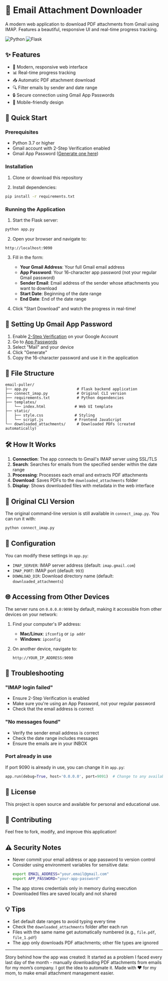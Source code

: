 # 📧 Email Attachment Downloader

A modern web application to download PDF attachments from Gmail using IMAP. Features a beautiful, responsive UI and real-time progress tracking.

![Python](https://img.shields.io/badge/Python-3.7+-blue.svg)
![Flask](https://img.shields.io/badge/Flask-3.0-green.svg)

## ✨ Features

- 🎨 Modern, responsive web interface
- 📊 Real-time progress tracking
- 📥 Automatic PDF attachment download
- 🔍 Filter emails by sender and date range
- 🔒 Secure connection using Gmail App Passwords
- 📱 Mobile-friendly design

## 🚀 Quick Start

### Prerequisites

- Python 3.7 or higher
- Gmail account with 2-Step Verification enabled
- Gmail App Password ([Generate one here](https://myaccount.google.com/apppasswords))

### Installation

1. Clone or download this repository

2. Install dependencies:
```bash
pip install -r requirements.txt
```

### Running the Application

1. Start the Flask server:
```bash
python app.py
```

2. Open your browser and navigate to:
```
http://localhost:9090
```

3. Fill in the form:
   - **Your Gmail Address**: Your full Gmail email address
   - **App Password**: Your 16-character app password (not your regular Gmail password)
   - **Sender Email**: Email address of the sender whose attachments you want to download
   - **Start Date**: Beginning of the date range
   - **End Date**: End of the date range

4. Click "Start Download" and watch the progress in real-time!

## 🔐 Setting Up Gmail App Password

1. Enable [2-Step Verification](https://support.google.com/accounts/answer/185833) on your Google Account
2. Go to [App Passwords](https://myaccount.google.com/apppasswords)
3. Select "Mail" and your device
4. Click "Generate"
5. Copy the 16-character password and use it in the application

## 📁 File Structure

```
email-puller/
├── app.py                      # Flask backend application
├── connect_imap.py             # Original CLI version
├── requirements.txt            # Python dependencies
├── templates/
│   └── index.html             # Web UI template
├── static/
│   ├── style.css              # Styling
│   └── script.js              # Frontend JavaScript
└── downloaded_attachments/     # Downloaded PDFs (created automatically)
```

## 🛠️ How It Works

1. **Connection**: The app connects to Gmail's IMAP server using SSL/TLS
2. **Search**: Searches for emails from the specified sender within the date range
3. **Processing**: Processes each email and extracts PDF attachments
4. **Download**: Saves PDFs to the `downloaded_attachments` folder
5. **Display**: Shows downloaded files with metadata in the web interface

## 📝 Original CLI Version

The original command-line version is still available in `connect_imap.py`. You can run it with:

```bash
python connect_imap.py
```

## 🔧 Configuration

You can modify these settings in `app.py`:

- `IMAP_SERVER`: IMAP server address (default: `imap.gmail.com`)
- `IMAP_PORT`: IMAP port (default: `993`)
- `DOWNLOAD_DIR`: Download directory name (default: `downloaded_attachments`)

## 🌐 Accessing from Other Devices

The server runs on `0.0.0.0:9090` by default, making it accessible from other devices on your network:

1. Find your computer's IP address:
   - **Mac/Linux**: `ifconfig` or `ip addr`
   - **Windows**: `ipconfig`

2. On another device, navigate to:
   ```
   http://YOUR_IP_ADDRESS:9090
   ```

## 🐛 Troubleshooting

### "IMAP login failed"
- Ensure 2-Step Verification is enabled
- Make sure you're using an App Password, not your regular password
- Check that the email address is correct

### "No messages found"
- Verify the sender email address is correct
- Check the date range includes messages
- Ensure the emails are in your INBOX

### Port already in use
If port 9090 is already in use, you can change it in `app.py`:
```python
app.run(debug=True, host='0.0.0.0', port=9091)  # Change to any available port
```

## 📄 License

This project is open source and available for personal and educational use.

## 🤝 Contributing

Feel free to fork, modify, and improve this application!

## ⚠️ Security Notes

- Never commit your email address or app password to version control
- Consider using environment variables for sensitive data:
  ```bash
  export EMAIL_ADDRESS="your.email@gmail.com"
  export APP_PASSWORD="your-app-password"
  ```
- The app stores credentials only in memory during execution
- Downloaded files are saved locally and not shared

## 💡 Tips

- Set default date ranges to avoid typing every time
- Check the `downloaded_attachments` folder after each run
- Files with the same name get automatically numbered (e.g., `file.pdf`, `file_1.pdf`)
- The app only downloads PDF attachments; other file types are ignored

---

Story behind how the app was created: It started as a problem I faced every last day of the month - manually downloading PDF attachments from emails for my mom’s company. I got the idea to automate it. Made with ❤️ for my mom, to make email attachment management easier.

